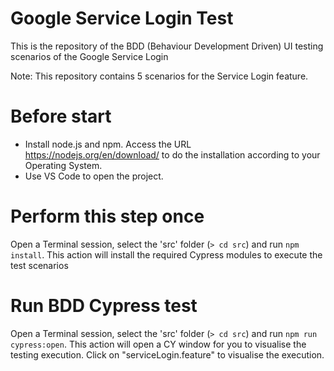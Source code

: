 # Google Service Login Test
This is the repository of the BDD (Behaviour Development Driven) UI testing scenarios of the Google Service Login

Note: This repository contains 5 scenarios for the Service Login feature. 

# Before start 
* Install node.js and npm. Access the URL https://nodejs.org/en/download/ to do the installation according to your Operating System.
* Use VS Code to open the project.

# Perform this step once
Open a Terminal session, select the 'src' folder (`> cd src`) and run `npm install`. This action will install the required Cypress modules to execute the test scenarios

# Run BDD Cypress test
Open a Terminal session, select the 'src' folder (`> cd src`) and run `npm run cypress:open`. This action will open a CY window for you to visualise the testing execution. Click on "serviceLogin.feature" to visualise the execution.




